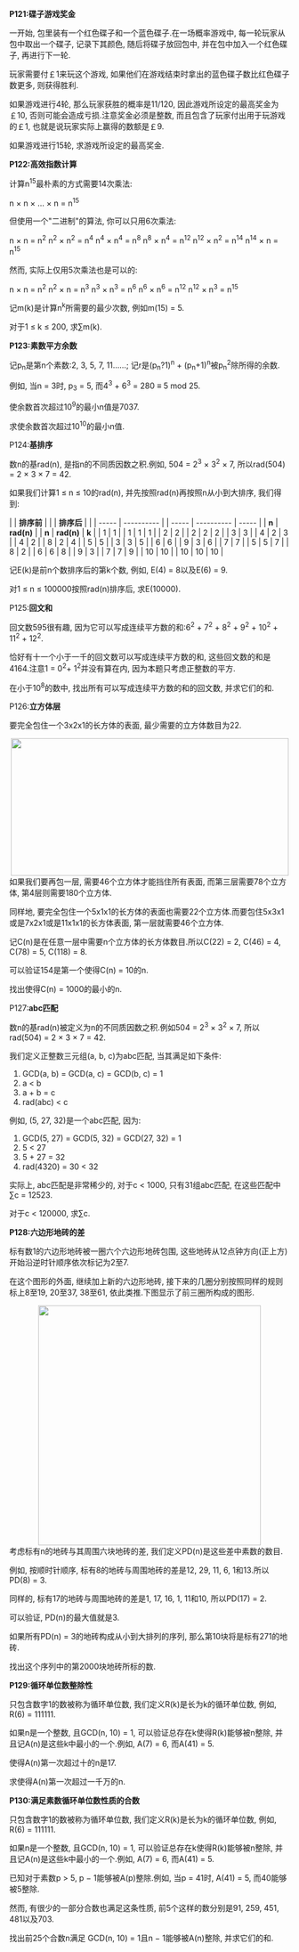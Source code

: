 
**P121:碟子游戏奖金**

一开始, 包里装有一个红色碟子和一个蓝色碟子.在一场概率游戏中, 每一轮玩家从包中取出一个碟子, 记录下其颜色, 随后将碟子放回包中, 并在包中加入一个红色碟子, 再进行下一轮.

玩家需要付￡1来玩这个游戏, 如果他们在游戏结束时拿出的蓝色碟子数比红色碟子数更多, 则获得胜利.

如果游戏进行4轮, 那么玩家获胜的概率是11/120, 因此游戏所设定的最高奖金为￡10, 否则可能会造成亏损.注意奖金必须是整数, 而且包含了玩家付出用于玩游戏的￡1, 也就是说玩家实际上赢得的数额是￡9.

如果游戏进行15轮, 求游戏所设定的最高奖金.







**P122:高效指数计算**

计算n<sup>15</sup>最朴素的方式需要14次乘法:

n × n × … × n = n<sup>15</sup>

但使用一个"二进制"的算法, 你可以只用6次乘法:

n × n = n<sup>2</sup>
n<sup>2</sup> × n<sup>2</sup> = n<sup>4</sup>
n<sup>4</sup> × n<sup>4</sup> = n<sup>8</sup>
n<sup>8</sup> × n<sup>4</sup> = n<sup>12</sup>
n<sup>12</sup> × n<sup>2</sup> = n<sup>14</sup>
n<sup>14</sup> × n = n<sup>15</sup>

然而, 实际上仅用5次乘法也是可以的:

n × n = n<sup>2</sup>
n<sup>2</sup> × n = n<sup>3</sup>
n<sup>3</sup> × n<sup>3</sup> = n<sup>6</sup>
n<sup>6</sup> × n<sup>6</sup> = n<sup>12</sup>
n<sup>12</sup> × n<sup>3</sup> = n<sup>15</sup>

记m(k)是计算n<sup>k</sup>所需要的最少次数, 例如m(15) = 5.

对于1 ≤ k ≤ 200, 求∑m(k).









**P123:素数平方余数**

记p<sub>n</sub>是第n个素数:2, 3, 5, 7, 11……; 记r是(p<sub>n</sub>?1)<sup>n</sup> + (p<sub>n</sub>+1)<sup>n</sup>被p<sub>n</sub><sup>2</sup>除所得的余数.

例如, 当n = 3时, p<sub>3</sub> = 5, 而4<sup>3</sup> + 6<sup>3</sup> = 280 ≡ 5 mod 25.

使余数首次超过10<sup>9</sup>的最小n值是7037.

求使余数首次超过10<sup>10</sup>的最小n值.





P124:**基排序**

数n的基rad(n), 是指n的不同质因数之积.例如, 504 = 2<sup>3</sup> × 3<sup>2</sup> × 7, 所以rad(504) = 2 × 3 × 7 = 42.

如果我们计算1 ≤ n ≤ 10的rad(n), 并先按照rad(n)再按照n从小到大排序, 我们得到:

|       | **排序前**    |  |       | **排序后**    |       |
| ----- | ---------- |  | ----- | ---------- | ----- |
| **n** | **rad(n)** |  | **n** | **rad(n)** | **k** |
| 1     | 1          |  | 1     | 1          | 1     |
| 2     | 2          |  | 2     | 2          | 2     |
| 3     | 3          |  | 4     | 2          | 3     |
| 4     | 2          |  | 8     | 2          | 4     |
| 5     | 5          |  | 3     | 3          | 5     |
| 6     | 6          |  | 9     | 3          | 6     |
| 7     | 7          |  | 5     | 5          | 7     |
| 8     | 2          |  | 6     | 6          | 8     |
| 9     | 3          |  | 7     | 7          | 9     |
| 10    | 10         |  | 10    | 10         | 10    |

记E(k)是前n个数排序后的第k个数, 例如, E(4) = 8以及E(6) = 9.

对1 ≤ n ≤ 100000按照rad(n)排序后, 求E(10000).



P125:**回文和**

回文数595很有趣, 因为它可以写成连续平方数的和:6<sup>2</sup> + 7<sup>2</sup> + 8<sup>2</sup> + 9<sup>2</sup> + 10<sup>2</sup> + 11<sup>2</sup> + 12<sup>2</sup>.

恰好有十一个小于一千的回文数可以写成连续平方数的和, 这些回文数的和是4164.注意1 = 0<sup>2</sup>+ 1<sup>2</sup>并没有算在内, 因为本题只考虑正整数的平方.

在小于10<sup>8</sup>的数中, 找出所有可以写成连续平方数的和的回文数, 并求它们的和.







P126:**立方体层**

要完全包住一个3x2x1的长方体的表面, 最少需要的立方体数目为22.

<center>
  <a class="fancybox" href="../wp-content/uploads/2018/06/053cc8c312cbed4329a142e6865970f2.gif"><img src="../wp-content/uploads/2018/06/053cc8c312cbed4329a142e6865970f2.gif" alt="" width="499" height="247" /></a>
</center>如果我们要再包一层, 需要46个立方体才能挡住所有表面, 而第三层需要78个立方体, 第4层则需要180个立方体.

同样地, 要完全包住一个5x1x1的长方体的表面也需要22个立方体.而要包住5x3x1或是7x2x1或是11x1x1的长方体表面, 第一层就需要46个立方体.

记C(n)是在任意一层中需要n个立方体的长方体数目.所以C(22) = 2, C(46) = 4, C(78) = 5, C(118) = 8.

可以验证154是第一个使得C(n) = 10的n.

找出使得C(n) = 1000的最小的n.



P127:**abc匹配**

数n的基rad(n)被定义为n的不同质因数之积.例如504 = 2<sup>3</sup> × 3<sup>2</sup> × 7, 所以rad(504) = 2 × 3 × 7 = 42.

我们定义正整数三元组(a, b, c)为abc匹配, 当其满足如下条件:

  1. GCD(a, b) = GCD(a, c) = GCD(b, c) = 1
  2. a < b
  3. a + b = c
  4. rad(abc) < c

例如, (5, 27, 32)是一个abc匹配, 因为:

  1. GCD(5, 27) = GCD(5, 32) = GCD(27, 32) = 1
  2. 5 < 27
  3. 5 + 27 = 32
  4. rad(4320) = 30 < 32

实际上, abc匹配是非常稀少的, 对于c < 1000, 只有31组abc匹配, 在这些匹配中∑c = 12523.

对于c < 120000, 求∑c.











**P128:六边形地砖的差**

标有数1的六边形地砖被一圈六个六边形地砖包围, 这些地砖从12点钟方向(正上方)开始沿逆时针顺序依次标记为2至7.

在这个图形的外面, 继续加上新的六边形地砖, 接下来的几圈分别按照同样的规则标上8至19, 20至37, 38至61, 依此类推.下图显示了前三圈所构成的图形.

<center>
  <a class="fancybox" href="../wp-content/uploads/2018/06/ed3a05d48789410cc5bf46f031afe889.gif"><img src="../wp-content/uploads/2018/06/ed3a05d48789410cc5bf46f031afe889.gif" alt="" width="400" height="431" /></a>
</center>考虑标有n的地砖与其周围六块地砖的差, 我们定义PD(n)是这些差中素数的数目.

例如, 按顺时针顺序, 标有8的地砖与周围地砖的差是12, 29, 11, 6, 1和13.所以PD(8) = 3.

同样的, 标有17的地砖与周围地砖的差是1, 17, 16, 1, 11和10, 所以PD(17) = 2.

可以验证, PD(n)的最大值就是3.

如果所有PD(n) = 3的地砖构成从小到大排列的序列, 那么第10块将是标有271的地砖.

找出这个序列中的第2000块地砖所标的数.





**P129:循环单位数整除性**

只包含数字1的数被称为循环单位数, 我们定义R(k)是长为k的循环单位数, 例如, R(6) = 111111.

如果n是一个整数, 且GCD(n, 10) = 1, 可以验证总存在k使得R(k)能够被n整除, 并且记A(n)是这些k中最小的一个.例如, A(7) = 6, 而A(41) = 5.

使得A(n)第一次超过十的n是17.

求使得A(n)第一次超过一千万的n.





**P130:满足素数循环单位数性质的合数**

只包含数字1的数被称为循环单位数, 我们定义R(k)是长为k的循环单位数, 例如, R(6) = 111111.

如果n是一个整数, 且GCD(n, 10) = 1, 可以验证总存在k使得R(k)能够被n整除, 并且记A(n)是这些k中最小的一个.例如, A(7) = 6, 而A(41) = 5.

已知对于素数p > 5, p − 1能够被A(p)整除.例如, 当p = 41时, A(41) = 5, 而40能够被5整除.

然而, 有很少的一部分合数也满足这条性质, 前5个这样的数分别是91, 259, 451, 481以及703.

找出前25个合数n满足
GCD(n, 10) = 1且n − 1能够被A(n)整除, 并求它们的和.







